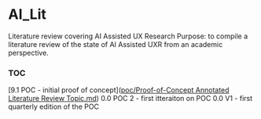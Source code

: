 # AI_Lit
Literature review covering AI Assisted UX Research
Purpose:  to compile a literature review of the state of AI Assisted UXR from an academic perspective.

### TOC
[9.1 POC - initial proof of concept]([poc/Proof-of-Concept Annotated Literature Review Topic.md](https://github.com/gruxie/AI_Lit/blob/main/poc/Proof-of-Concept%20Annotated%20Literature%20Review%20Topic.md)) 
0.0 POC 2 - first itteraiton on POC 
0.0 V1 - first quarterly edition of the POC 
